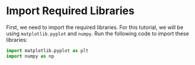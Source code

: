 # Import Required Libraries

First, we need to import the required libraries. For this tutorial, we will be using `matplotlib.pyplot` and `numpy`. Run the following code to import these libraries:

```python
import matplotlib.pyplot as plt
import numpy as np
```
